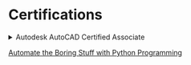 # Certifications




<!-- faq 1 -->
<details>
<summary>  Autodesk AutoCAD Certified Associate  </summary>
<br/>
 
![image](https://user-images.githubusercontent.com/11299574/135727471-e1bd50a4-dbe4-463f-becb-46748c88a458.png)
 
---
</details>


[Automate the Boring Stuff with Python Programming](https://ude.my/UC-cacb4635-ba82-45e6-93a3-b009fbfefc52)
